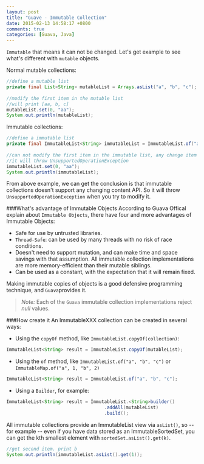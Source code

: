 ```yaml
---
layout: post
title: "Guave - Immutable Collection"
date: 2015-02-13 14:58:17 +0800
comments: true
categories: [Guava, Java]
---
```

`Immutable` that means it can not be changed. Let's get example to see what's different with `mutable` objects.

Normal mutable collections:   
``` Java
//define a mutable list
private final List<String> mutableList = Arrays.asList("a", "b", "c");
   
//modify the first item in the mutable list
//will print [aa, b, c]
mutableList.set(0, "aa");
System.out.println(mutableList);
```    
<!-- more -->
Immutable collections:
``` Java
//define a immutable list
private final ImmutableList<String> immutableList = ImmutableList.of("a", "b", "c");
    
//can not modify the first item in the immutable list, any change item operation is unsuppproted.
//it will throw UnsupportedOperationException
immutableList.set(0, "aa");
System.out.println(immutableList);
```    
From above example, we can get the conclusion is that immutable collections doesn't support any changing content API. So it will throw `UnsupportedOperationException` when you try to modify it.    

###What's advantage of Immutable Objects
According to Guava Offical explain about `Immutable Objects`, there have four and more advantages of Immutable Objects:

 - Safe for use by untrusted libraries.
 - `Thread-Safe`: can be used by many threads with no risk of race conditions.
 - Doesn't need to support mutation, and can make time and space savings with that assumption. All immutable collection implementations are more memory-efficient than their mutable siblings.
 - Can be used as a constant, with the expectation that it will remain fixed.

Making immutable copies of objects is a good defensive programming technique, and `Guava`provides it.

> *Note:* Each of the `Guava` immutable collection implementations reject *null* values.

###How create it
An ImmutableXXX collection can be created in several ways:

- Using the `copyOf` method, like `ImmutableList.copyOf(collection)`:  

``` Java
ImmutableList<String> result = ImmutableList.copyOf(mutableList);
```

- Using the `of` method, like `ImmutableList.of("a", "b", "c")` or `ImmutableMap.of("a", 1, "b", 2)`

``` Java
ImmutableList<String> result = ImmutableList.of("a", "b", "c");
```

- Using a `Builder`, for example:

``` Java
ImmutableList<String> result = ImmutableList.<String>builder()
                					.addAll(mutableList)
                					.build();
```

All immutable collections provide an ImmutableList view via `asList()`, so -- for example -- even if you have data stored as an ImmutableSortedSet, you can get the kth smallest element with `sortedSet.asList().get(k)`.
``` Java
//get second item. print b
System.out.println(immutableList.asList().get(1));
```